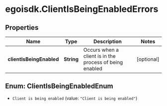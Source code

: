 # egoisdk.ClientIsBeingEnabledErrors

## Properties

Name | Type | Description | Notes
------------ | ------------- | ------------- | -------------
**clientIsBeingEnabled** | **String** | Occurs when a client is in the process of  being enabled | [optional] 



## Enum: ClientIsBeingEnabledEnum


* `Client is being enabled` (value: `"Client is being enabled"`)




